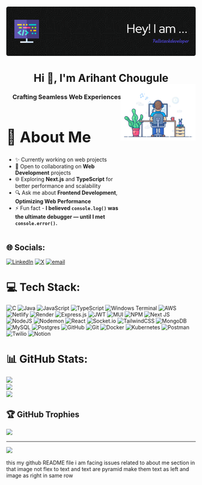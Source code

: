 [![MasterHead](Header.png)](https://rishavchanda.io)
<h1 align="center">Hi 👋, I'm Arihant Chougule</h1>
<h3 align="center">Crafting Seamless Web Experiences with Code & Creativity</h3>
<div style="display: flex; align-items: center; justify-content: space-between;">
  
  <!-- Text on the left -->
  <div style="flex: 1; text-align: left;">
    <h1 style="font-size: 40px;">💫 About Me</h1>
    <ul>
      <li>✨ Currently working on web projects</li>
      <li>🤟 Open to collaborating on <b>Web Development</b> projects</li>
      <li>🌐 Exploring <b>Next.js</b> and <b>TypeScript</b> for better performance and scalability</li>
      <li>🔍 Ask me about <b>Frontend Development</b>, <b>Optimizing Web Performance</b></li>
      <li>⚡ Fun fact - <b>I believed <code>console.log()</code> was the ultimate debugger — until I met <br/> <code>console.error()</code>.</b></li>
    </ul>
  </div>

  <!-- Image on the right -->
  <div align="right" style="margin-top:-300px">
    <img src="https://raw.githubusercontent.com/jsuarezruiz/jsuarezruiz/master/images/coding.gif" 
         alt="Coding GIF" 
         width="200"/>
  </div>

</div>





## 🌐 Socials:
[![LinkedIn](https://img.shields.io/badge/LinkedIn-%230077B5.svg?logo=linkedin&logoColor=white)](https://linkedin.com/in/https://www.linkedin.com/in/arihant-chougule-50082a33a/?trk=opento_sprofile_details) [![X](https://img.shields.io/badge/X-black.svg?logo=X&logoColor=white)](https://x.com/https://x.com/ArihantChougul6) [![email](https://img.shields.io/badge/Email-D14836?logo=gmail&logoColor=white)](mailto:arihantc677@gmail.com) 

# 💻 Tech Stack:
![C](https://img.shields.io/badge/c-%2300599C.svg?style=for-the-badge&logo=c&logoColor=white) ![Java](https://img.shields.io/badge/java-%23ED8B00.svg?style=for-the-badge&logo=openjdk&logoColor=white) ![JavaScript](https://img.shields.io/badge/javascript-%23323330.svg?style=for-the-badge&logo=javascript&logoColor=%23F7DF1E) ![TypeScript](https://img.shields.io/badge/typescript-%23007ACC.svg?style=for-the-badge&logo=typescript&logoColor=white) ![Windows Terminal](https://img.shields.io/badge/Windows%20Terminal-%234D4D4D.svg?style=for-the-badge&logo=windows-terminal&logoColor=white) ![AWS](https://img.shields.io/badge/AWS-%23FF9900.svg?style=for-the-badge&logo=amazon-aws&logoColor=white) ![Netlify](https://img.shields.io/badge/netlify-%23000000.svg?style=for-the-badge&logo=netlify&logoColor=#00C7B7) ![Render](https://img.shields.io/badge/Render-%46E3B7.svg?style=for-the-badge&logo=render&logoColor=white) ![Express.js](https://img.shields.io/badge/express.js-%23404d59.svg?style=for-the-badge&logo=express&logoColor=%2361DAFB) ![JWT](https://img.shields.io/badge/JWT-black?style=for-the-badge&logo=JSON%20web%20tokens) ![MUI](https://img.shields.io/badge/MUI-%230081CB.svg?style=for-the-badge&logo=mui&logoColor=white) ![NPM](https://img.shields.io/badge/NPM-%23CB3837.svg?style=for-the-badge&logo=npm&logoColor=white) ![Next JS](https://img.shields.io/badge/Next-black?style=for-the-badge&logo=next.js&logoColor=white) ![NodeJS](https://img.shields.io/badge/node.js-6DA55F?style=for-the-badge&logo=node.js&logoColor=white) ![Nodemon](https://img.shields.io/badge/NODEMON-%23323330.svg?style=for-the-badge&logo=nodemon&logoColor=%BBDEAD) ![React](https://img.shields.io/badge/react-%2320232a.svg?style=for-the-badge&logo=react&logoColor=%2361DAFB) ![Socket.io](https://img.shields.io/badge/Socket.io-black?style=for-the-badge&logo=socket.io&badgeColor=010101) ![TailwindCSS](https://img.shields.io/badge/tailwindcss-%2338B2AC.svg?style=for-the-badge&logo=tailwind-css&logoColor=white) ![MongoDB](https://img.shields.io/badge/MongoDB-%234ea94b.svg?style=for-the-badge&logo=mongodb&logoColor=white) ![MySQL](https://img.shields.io/badge/mysql-4479A1.svg?style=for-the-badge&logo=mysql&logoColor=white) ![Postgres](https://img.shields.io/badge/postgres-%23316192.svg?style=for-the-badge&logo=postgresql&logoColor=white) ![GitHub](https://img.shields.io/badge/github-%23121011.svg?style=for-the-badge&logo=github&logoColor=white) ![Git](https://img.shields.io/badge/git-%23F05033.svg?style=for-the-badge&logo=git&logoColor=white) ![Docker](https://img.shields.io/badge/docker-%230db7ed.svg?style=for-the-badge&logo=docker&logoColor=white) ![Kubernetes](https://img.shields.io/badge/kubernetes-%23326ce5.svg?style=for-the-badge&logo=kubernetes&logoColor=white) ![Postman](https://img.shields.io/badge/Postman-FF6C37?style=for-the-badge&logo=postman&logoColor=white) ![Twilio](https://img.shields.io/badge/Twilio-F22F46?style=for-the-badge&logo=Twilio&logoColor=white) ![Notion](https://img.shields.io/badge/Notion-%23000000.svg?style=for-the-badge&logo=notion&logoColor=white)
# 📊 GitHub Stats:
![](https://github-readme-stats.vercel.app/api?username=Arihant09x&theme=dark&hide_border=false&include_all_commits=false&count_private=false)<br/>
![](https://nirzak-streak-stats.vercel.app/?user=Arihant09x&theme=dark&hide_border=false)<br/>
![](https://github-readme-stats.vercel.app/api/top-langs/?username=Arihant09x&theme=dark&hide_border=false&include_all_commits=false&count_private=false&layout=compact)

## 🏆 GitHub Trophies
![](https://github-profile-trophy.vercel.app/?username=Arihant09x&theme=radical&no-frame=false&no-bg=false&margin-w=4)

---
[![](https://visitcount.itsvg.in/api?id=Arihant09x&icon=0&color=0)](https://visitcount.itsvg.in)

<!-- Proudly created with GPRM ( https://gprm.itsvg.in ) -->

this my github README file i am facing issues related to about me section in that image not flex to text and text are pyramid make them text as left and image as right in same row
